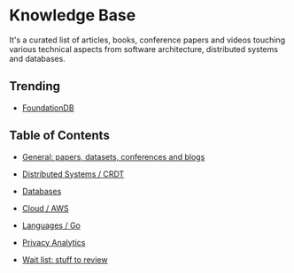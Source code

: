 # Knowledge Base

It's a curated list of articles, books, conference papers and videos touching various technical aspects from software architecture,
distributed systems and databases.

## Trending

* [FoundationDB](./databases.md#FoundationDB)

## Table of Contents

* [General: papers, datasets, conferences and blogs](general.md)

* [Distributed Systems / CRDT](distributed-systems/crdt.md)

* [Databases](databases.md)

* [Cloud / AWS](cloud/aws.md)

* [Languages / Go](lang/go.md)

* [Privacy Analytics](privacy-analytics.md)


* [Wait list: stuff to review](waitlist.md)
